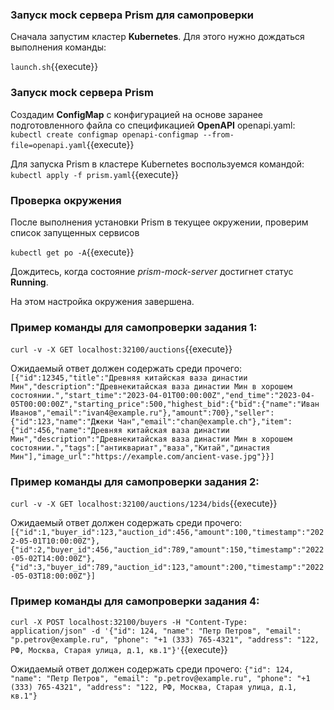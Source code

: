 ### Запуск mock сервера Prism для самопроверки

Сначала запустим кластер **Kubernetes**. Для этого нужно дождаться выполнения команды:

`launch.sh`{{execute}}

### Запуск mock сервера Prism

Создадим **ConfigMap** с конфигурацией на основе заранее подготовленного файла со спецификацией **OpenAPI** openapi.yaml:
`kubectl create configmap openapi-configmap --from-file=openapi.yaml`{{execute}}

Для запуска Prism в кластере Kubernetes воспользуемся командой:  
`kubectl apply -f prism.yaml`{{execute}}


### Проверка окружения
После выполнения установки Prism в текущее окружении, проверим список запущенных сервисов

`kubectl get po -A`{{execute}}

Дождитесь, когда состояние *prism-mock-server* достигнет статус **Running**.

На этом настройка окружения завершена.

### Пример команды для самопроверки задания 1:
`curl -v -X GET localhost:32100/auctions`{{execute}}

Ожидаемый ответ должен содержать среди прочего:
`[{"id":12345,"title":"Древняя китайская ваза династии Мин","description":"Древнекитайская ваза династии Мин в хорошем состоянии.","start_time":"2023-04-01T00:00:00Z","end_time":"2023-04-05T00:00:00Z","starting_price":500,"highest_bid":{"bid":{"name":"Иван Иванов","email":"ivan4@example.ru"},"amount":700},"seller":{"id":123,"name":"Джеки Чан","email":"chan@example.ch"},"item":{"id":456,"name":"Древняя китайская ваза династии Мин","description":"Древнекитайская ваза династии Мин в хорошем состоянии.","tags":["антиквариат","ваза","Китай","династия Мин"],"image_url":"https://example.com/ancient-vase.jpg"}}]`

### Пример команды для самопроверки задания 2:
`curl -v -X GET localhost:32100/auctions/1234/bids`{{execute}}

Ожидаемый ответ должен содержать среди прочего:
`[{"id":1,"buyer_id":123,"auction_id":456,"amount":100,"timestamp":"2022-05-01T10:00:00Z"},{"id":2,"buyer_id":456,"auction_id":789,"amount":150,"timestamp":"2022-05-02T14:00:00Z"},{"id":3,"buyer_id":789,"auction_id":123,"amount":200,"timestamp":"2022-05-03T18:00:00Z"}]`

### Пример команды для самопроверки задания 4:
`curl -X POST localhost:32100/buyers -H "Content-Type: application/json" -d '{"id": 124, "name": "Петр Петров", "email": "p.petrov@example.ru", "phone": "+1 (333) 765-4321", "address": "122, РФ, Москва, Старая улица, д.1, кв.1"}'`{{execute}}

Ожидаемый ответ должен содержать среди прочего:
`{"id": 124, "name": "Петр Петров", "email": "p.petrov@example.ru", "phone": "+1 (333) 765-4321", "address": "122, РФ, Москва, Старая улица, д.1, кв.1"}`

